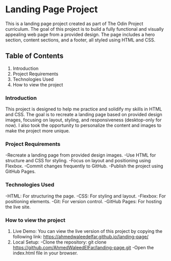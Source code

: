 # Landing Page Project
This is a landing page project created as part of The Odin Project curriculum. The goal of this project is to build a fully functional and visually appealing web page from a provided design. The page includes a hero section, content sections, and a footer, all styled using HTML and CSS.

## Table of Contents
1. Introduction
2. Project Requirements
3. Technologies Used
4. How to view the project

### Introduction
This project is designed to help me practice and solidify my skills in HTML and CSS. The goal is to recreate a landing page based on provided design images, focusing on layout, styling, and responsiveness (desktop-only for now). I also took the opportunity to personalize the content and images to make the project more unique.

### Project Requirements
-Recreate a landing page from provided design images.
-Use HTML for structure and CSS for styling.
-Focus on layout and positioning using Flexbox.
-Commit changes frequently to GitHub.
-Publish the project using GitHub Pages.

### Technologies Used
-HTML: For structuring the page.
-CSS: For styling and layout.
-Flexbox: For positioning elements.
-Git: For version control.
-GitHub Pages: For hosting the live site.

### How to view the project
1. Live Demo: You can view the live version of this project by copying the following link: https://ahmedwaleedelfar.github.io/landing-page/
2. Local Setup:
    -Clone the repository: git clone https://github.com/AhmedWaleedElFar/landing-page.git
    -Open the index.html file in your browser.